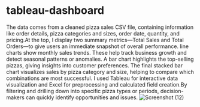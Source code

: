 # tableau-dashboard
The data comes from a cleaned pizza sales CSV file, containing information like order details, pizza categories and sizes, order date, quantity, and pricing.At the top, I display two summary metrics—Total Sales and Total Orders—to give users an immediate snapshot of overall performance.
line charts show monthly sales trends. These help track business growth and detect seasonal patterns or anomalies.
A bar chart highlights the top-selling pizzas, giving insights into customer preferences.
The final stacked bar chart visualizes sales by pizza category and size, helping to compare which combinations are most successful.
I used Tableau for interactive data visualization and Excel for preprocessing and calculated field creation.By filtering and drilling down into specific pizza types or periods, decision-makers can quickly identify opportunities and issues.
![Screenshot (12)](https://github.com/user-attachments/assets/ecb13d38-7396-4a24-95de-62a3d0f8ea70)
